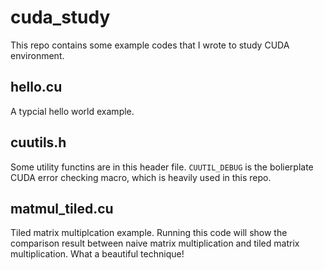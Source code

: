 # cuda_study

This repo contains some example codes that I wrote to study CUDA environment.

## hello.cu

A typcial hello world example.

## cuutils.h

Some utility functins are in this header file. `CUUTIL_DEBUG` is the bolierplate CUDA error checking macro, which is heavily used in this repo.

## matmul_tiled.cu

Tiled matrix multiplcation example. Running this code will show the comparison result between naive matrix multiplication and tiled matrix multiplication. What a beautiful technique!
